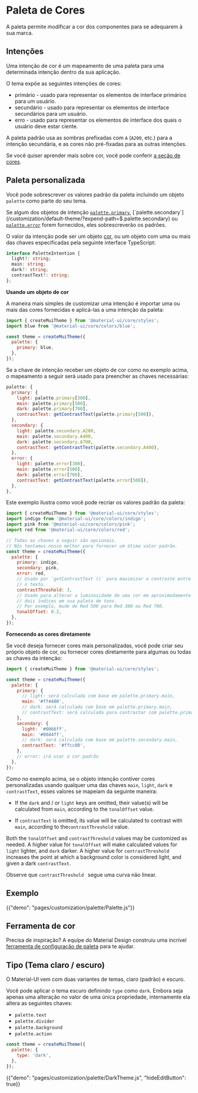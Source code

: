 # Paleta de Cores

<p class="description">A paleta permite modificar a cor dos componentes para se adequarem à sua marca.</p>

## Intenções

Uma intenção de cor é um mapeamento de uma paleta para uma determinada intenção dentro da sua aplicação.

O tema expõe as seguintes intenções de cores:

- primário - usado para representar os elementos de interface primários para um usuário.
- secundário - usado para representar os elementos de interface secundários para um usuário.
- erro - usado para representar os elementos de interface dos quais o usuário deve estar ciente.

A paleta padrão usa as sombras prefixadas com `A` (`A200`, etc.) para a intenção secundária, e as cores não pré-fixadas para as outras intenções.

Se você quiser aprender mais sobre cor, você pode conferir [a seção de cores](/customization/color/).

## Paleta personalizada

Você pode sobrescrever os valores padrão da paleta incluindo um objeto `palette` como parte do seu tema.

Se algum dos objetos de intenção [`palette.primary`](/customization/default-theme/?expend-path=$.palette.primary), [`palette.secondary`](/customization/default-theme/?expend-path=$.palette.secondary) ou [`palette.error`](/customization/default-theme/?expend-path=$.palette.error) forem fornecidos, eles sobrescreverão os padrões.

O valor da intenção pode ser um objeto [cor](/customization/color/), ou um objeto com uma ou mais das chaves especificadas pela seguinte interface TypeScript:

```ts
interface PaletteIntention {
  light?: string;
  main: string;
  dark?: string;
  contrastText?: string;
};
```

**Usando um objeto de cor**

A maneira mais simples de customizar uma intenção é importar uma ou mais das cores fornecidas e aplicá-las a uma intenção da paleta:

```js
import { createMuiTheme } from '@material-ui/core/styles';
import blue from '@material-ui/core/colors/blue';

const theme = createMuiTheme({
  palette: {
    primary: blue,
  },
});
```

Se a chave de intenção receber um objeto de cor como no exemplo acima, o mapeamento a seguir será usado para preencher as chaves necessárias:

```js
palette: {
  primary: {
    light: palette.primary[300],
    main: palette.primary[500],
    dark: palette.primary[700],
    contrastText: getContrastText(palette.primary[500]),
  },
  secondary: {
    light: palette.secondary.A200,
    main: palette.secondary.A400,
    dark: palette.secondary.A700,
    contrastText: getContrastText(palette.secondary.A400),
  },
  error: {
    light: palette.error[300],
    main: palette.error[500],
    dark: palette.error[700],
    contrastText: getContrastText(palette.error[500]),
  },
},
```

Este exemplo ilustra como você pode recriar os valores padrão da paleta:

```js
import { createMuiTheme } from '@material-ui/core/styles';
import indigo from '@material-ui/core/colors/indigo';
import pink from '@material-ui/core/colors/pink';
import red from '@material-ui/core/colors/red';

// Todas as chaves a seguir são opcionais.
// Nós tentamos nosso melhor para fornecer um ótimo valor padrão.
const theme = createMuiTheme({
  palette: {
    primary: indigo,
    secondary: pink,
    error: red,
    // Usado por `getContrastText ()` para maximizar o contraste entre o segundo plano e
    // o texto.
    contrastThreshold: 3,
    // Usado para alterar a luminosidade de uma cor em aproximadamente
    // dois índices em sua paleta de tons.
    // Por exemplo, mude de Red 500 para Red 300 ou Red 700.
    tonalOffset: 0.2,
  },
});
```

**Fornecendo as cores diretamente**

Se você deseja fornecer cores mais personalizadas, você pode criar seu próprio objeto de cor, ou fornecer cores diretamente para algumas ou todas as chaves da intenção:

```js
import { createMuiTheme } from '@material-ui/core/styles';

const theme = createMuiTheme({
  palette: {
    primary: {
      // light: será calculada com base em palette.primary.main,
      main: '#ff4400',
      // dark: será calculada com base em palette.primary.main,
      // contrastText: será calculada para contrastar com palette.primary.main
    },
    secondary: {
      light: '#0066ff',
      main: '#0044ff',
      // dark: será calculada com base em palette.secondary.main,
      contrastText: '#ffcc00',
    },
    // error: irá usar a cor padrão
  },
});
```

Como no exemplo acima, se o objeto intenção contiver cores personalizadas usando qualquer uma das chaves `main`, `light`, `dark` e `contrastText`, esses valores se mapeiam da seguinte maneira:

- If the `dark` and / or `light` keys are omitted, their value(s) will be calculated from `main`, according to the `tonalOffset` value.

- If `contrastText` is omitted, its value will be calculated to contrast with `main`, according to the`contrastThreshold` value.

Both the `tonalOffset` and `contrastThreshold` values may be customized as needed. A higher value for `tonalOffset` will make calculated values for `light` lighter, and `dark` darker. A higher value for `contrastThreshold` increases the point at which a background color is considered light, and given a dark `contrastText`.

Observe que `contrastThreshold ` segue uma curva não linear.

## Exemplo

{{"demo": "pages/customization/palette/Palette.js"}}

## Ferramenta de cor

Precisa de inspiração? A equipe do Material Design construiu uma incrível [ferramenta de configuração de paleta](/customization/color/#color-tool) para te ajudar.

## Tipo (Tema claro / escuro)

O Material-UI vem com duas variantes de temas, claro (padrão) e escuro.

Você pode aplicar o tema escuro definindo `type` como `dark`. Embora seja apenas uma alteração no valor de uma única propriedade, internamente ela altera as seguintes chaves:

- `palette.text`
- `palette.divider`
- `palette.background`
- `palette.action`

```js
const theme = createMuiTheme({
  palette: {
    type: 'dark',
  },
});
```

{{"demo": "pages/customization/palette/DarkTheme.js", "hideEditButton": true}}